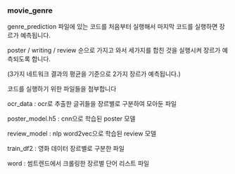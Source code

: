 ### movie_genre
genre_prediction 파일에 있는 코드를 처음부터 실행해서 마지막 코드를 실행하면 장르가 예측됩니다.

poster / writing / review 순으로 가지고 와서 세가지를 합친 것을 실행시켜 장르가 예측되도록 합니다. 

(3가지 네트워크 결과의 평균을 기준으로 2가지 장르가 예측됩니다.)

코드를 실행하기 위한 파일들을 첨부합니다

ocr_data : ocr로 추출한 글귀들을 장르별로 구분하여 모아둔 파일

poster_model.h5 : cnn으로 학습된 poster 모델

review_model : nlp word2vec으로 학습된 review 모델

train_df2 : 영화 데이터 장르별로 구분한 파일

word : 썸트렌드에서 크롤링한 장르별 단어 리스트 파일
